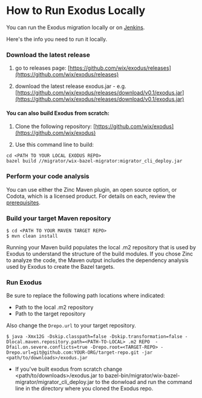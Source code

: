 # How to Run Exodus Locally

You can run the Exodus migration locally or on [Jenkins](how-to-run-migration-jenkins.md). 

Here's the info you need to run it locally.

### Download the latest release

1. go to releases page: [https://github.com/wix/exodus/releases](https://github.com/wix/exodus/releases)

2. download the latest release exodus.jar - e.g. [https://github.com/wix/exodus/releases/download/v0.1/exodus.jar](https://github.com/wix/exodus/releases/download/v0.1/exodus.jar)

#### You can also build Exodus from scratch:

1. Clone the following repository:
[https://github.com/wix/exodus](https://github.com/wix/exodus)

2. Use this command line to build:  
```
cd <PATH TO YOUR LOCAL EXODUS REPO>
bazel build //migrator/wix-bazel-migrator:migrator_cli_deploy.jar
```

### Perform your code analysis
You can use either the Zinc Maven plugin, an open source option, or Codota, which is a licensed product. For details on each, review the [prerequisites](prerequisites.md). 

### Build your target Maven repository

```
$ cd <PATH TO YOUR MAVEN TARGET REPO>
$ mvn clean install
```
Running your Maven build populates the local .m2 repository that is used by Exodus to understand the structure of the build modules.
If you chose Zinc to analyze the code, the Maven output includes the dependency analysis used by Exodus to create the Bazel targets.


### Run Exodus

Be sure to replace the following path locations where indicated:
* Path to the local .m2 repository
* Path to the target repository

Also change the `Drepo.url` to your target repository.

```
$ java -Xmx12G -Dskip.classpath=false -Dskip.transformation=false -Dlocal.maven.repository.path=<PATH-TO-LOCAL> .m2 REPO  -Dfail.on.severe.conflicts=true -Drepo.root=<TARGET-REPO> -Drepo.url=git@github.com:YOUR-ORG/target-repo.git -jar <path/to/downloads>/exodus.jar
```

* If you've built exodus from scratch change <path/to/downloads>/exodus.jar to bazel-bin/migrator/wix-bazel-migrator/migrator_cli_deploy.jar to the donwload and run the command line in the directory where you cloned the Exodus repo.
